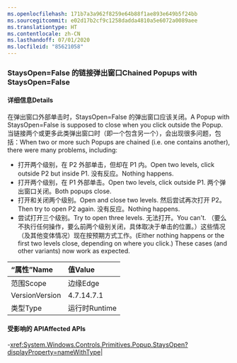 ```yaml
---
ms.openlocfilehash: 171b7a3a962f8259e64b88f1ae893e649b5f24bb
ms.sourcegitcommit: e02d17b2cf9c1258dadda4810a5e6072a0089aee
ms.translationtype: HT
ms.contentlocale: zh-CN
ms.lasthandoff: 07/01/2020
ms.locfileid: "85621058"
---
```

### <a name="chained-popups-with-staysopenfalse"></a><span data-ttu-id="dff0d-101">StaysOpen=False 的链接弹出窗口</span><span class="sxs-lookup"><span data-stu-id="dff0d-101">Chained Popups with StaysOpen=False</span></span>

#### <a name="details"></a><span data-ttu-id="dff0d-102">详细信息</span><span class="sxs-lookup"><span data-stu-id="dff0d-102">Details</span></span>

<span data-ttu-id="dff0d-103">在弹出窗口外部单击时，StaysOpen=False 的弹出窗口应该关闭。</span><span class="sxs-lookup"><span data-stu-id="dff0d-103">A Popup with StaysOpen=False is supposed to close when you click outside the Popup.</span></span> <span data-ttu-id="dff0d-104">当链接两个或更多此类弹出窗口时（即一个包含另一个），会出现很多问题，包括：</span><span class="sxs-lookup"><span data-stu-id="dff0d-104">When two or more such Popups are chained (i.e. one contains another), there were many problems, including:</span></span><ul><li><span data-ttu-id="dff0d-105">打开两个级别，在 P2 外部单击，但却在 P1 内。</span><span class="sxs-lookup"><span data-stu-id="dff0d-105">Open two levels, click outside P2 but inside P1.</span></span>  <span data-ttu-id="dff0d-106">没有反应。</span><span class="sxs-lookup"><span data-stu-id="dff0d-106">Nothing happens.</span></span></li><li><span data-ttu-id="dff0d-107">打开两个级别，在 P1 外部单击。</span><span class="sxs-lookup"><span data-stu-id="dff0d-107">Open two levels, click outside P1.</span></span>  <span data-ttu-id="dff0d-108">两个弹出窗口关闭。</span><span class="sxs-lookup"><span data-stu-id="dff0d-108">Both popups close.</span></span></li><li><span data-ttu-id="dff0d-109">打开和关闭两个级别。</span><span class="sxs-lookup"><span data-stu-id="dff0d-109">Open and close two levels.</span></span>  <span data-ttu-id="dff0d-110">然后尝试再次打开 P2。</span><span class="sxs-lookup"><span data-stu-id="dff0d-110">Then try to open P2 again.</span></span>  <span data-ttu-id="dff0d-111">没有反应。</span><span class="sxs-lookup"><span data-stu-id="dff0d-111">Nothing happens.</span></span></li><li><span data-ttu-id="dff0d-112">尝试打开三个级别。</span><span class="sxs-lookup"><span data-stu-id="dff0d-112">Try to open three levels.</span></span>  <span data-ttu-id="dff0d-113">无法打开。</span><span class="sxs-lookup"><span data-stu-id="dff0d-113">You can't.</span></span>  <span data-ttu-id="dff0d-114">（要么不执行任何操作，要么前两个级别关闭，具体取决于单击的位置。）这些情况（及其他变体情况）现在按预期方式工作。</span><span class="sxs-lookup"><span data-stu-id="dff0d-114">(Either nothing happens or the first two levels close, depending on where you click.) These cases (and other variants) now work as expected.</span></span></li></ul>

| <span data-ttu-id="dff0d-115">“属性”</span><span class="sxs-lookup"><span data-stu-id="dff0d-115">Name</span></span>    | <span data-ttu-id="dff0d-116">值</span><span class="sxs-lookup"><span data-stu-id="dff0d-116">Value</span></span>       |
|:--------|:------------|
| <span data-ttu-id="dff0d-117">范围</span><span class="sxs-lookup"><span data-stu-id="dff0d-117">Scope</span></span>   |<span data-ttu-id="dff0d-118">边缘</span><span class="sxs-lookup"><span data-stu-id="dff0d-118">Edge</span></span>|
|<span data-ttu-id="dff0d-119">Version</span><span class="sxs-lookup"><span data-stu-id="dff0d-119">Version</span></span>|<span data-ttu-id="dff0d-120">4.7.1</span><span class="sxs-lookup"><span data-stu-id="dff0d-120">4.7.1</span></span>|
|<span data-ttu-id="dff0d-121">类型</span><span class="sxs-lookup"><span data-stu-id="dff0d-121">Type</span></span>|<span data-ttu-id="dff0d-122">运行时</span><span class="sxs-lookup"><span data-stu-id="dff0d-122">Runtime</span></span>

#### <a name="affected-apis"></a><span data-ttu-id="dff0d-123">受影响的 API</span><span class="sxs-lookup"><span data-stu-id="dff0d-123">Affected APIs</span></span>

-<xref:System.Windows.Controls.Primitives.Popup.StaysOpen?displayProperty=nameWithType></li></ul>|
